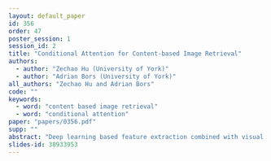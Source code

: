 ```yaml
---
layout: default_paper
id: 356
order: 47
poster_session: 1
session_id: 2
title: "Conditional Attention for Content-based Image Retrieval"
authors:
  - author: "Zechao Hu (University of York)"
  - author: "Adrian Bors (University of York)"
all_authors: "Zechao Hu and Adrian Bors"
code: ""
keywords:
  - word: "content based image retrieval"
  - word: "conditional attention"
paper: "papers/0356.pdf"
supp: ""
abstract: "Deep learning based feature extraction combined with visual attention mechanism is shown to provide good results in content-based image retrieval (CBIR). Ideally, CBIR should rely on regions which contain objects of interest that appear in the query image. However, most existing attention models just predict the most likely region of interest based on the knowledge learned from the training dataset regardless of the content in the query image. As a result, they may look towards contexts outside the object of interest, especially when there are multiple potential objects of interest in a given image. In this paper, we propose a conditional attention model which is sensitive to the input query image content and can generate more accurate attention maps. A key-point detection and description based method is proposed for training data generation. Consequently, our model does not require any additional attention label for training. The proposed attention model enables the spatial pooling feature extraction method (generalized mean pooling) improves image feature representation and leads to better image retrieval performance. The proposed framework is tested on a series of databases where it is shown to perform well in challenging situations."
slides-id: 38933953
---
```

